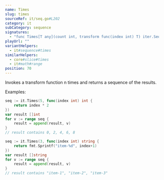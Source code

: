 ```yaml
---
name: Times
slug: times
sourceRef: it/seq.go#L202
category: it
subCategory: sequence
signatures:
  - "func Times[T any](count int, transform func(index int) T) iter.Seq[T]"
playUrl: ""
variantHelpers:
  - it#sequence#times
similarHelpers:
  - core#slice#times
  - it#math#range
position: 70
---
```


Invokes a transform function n times and returns a sequence of the results.

Examples:

```go
seq := it.Times(5, func(index int) int {
    return index * 2
})
var result []int
for v := range seq {
    result = append(result, v)
}
// result contains 0, 2, 4, 6, 8
```

```go
seq := it.Times(3, func(index int) string {
    return fmt.Sprintf("item-%d", index+1)
})
var result []string
for v := range seq {
    result = append(result, v)
}
// result contains "item-1", "item-2", "item-3"
```